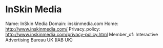 
# InSkin Media

Name: InSkin Media
Domain: inskinmedia.com
Home: http://www.inskinmedia.com/
Privacy_policy: http://www.inskinmedia.com/privacy-policy.html
Member_of: Interactive Advertising Bureau UK (IAB UK)
